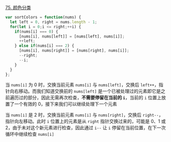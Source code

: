 [75. 颜色分类](https://leetcode.cn/problems/sort-colors/?envType=study-plan-v2&envId=top-100-liked)

```javascript
var sortColors = function(nums) {
  let left = 0, right = nums.length - 1;
  for(let i = 0;i <= right;++i) {
    if(nums[i] === 0) {
      [nums[i], nums[left]] = [nums[left], nums[i]];
      ++left;
    } else if(nums[i] === 2) {
      [nums[i], nums[right]] = [nums[right], nums[i]];
      --right;
      --i;
    }
  }
};
```

当 `nums[i]` 为 0 时，交换当前元素 `nums[i]` 与 `nums[left]`，交换后 `left++`，指针向右移动。而我们知道交换前的 `nums[left]` 是一个已被处理过的元素即它是之前遍历过的部分，因此无需再次检查，**不需要停留在当前的 `i`**，当前的 `i` 位置上放置了一个有效的 0，接下来我们可以继续处理下一个元素

当 `nums[i]` 是 2 时，交换当前元素 `nums[i]` 与 `nums[right]`，交换后 `right--`，指针向左移动。此时 `i` 位置上的元素是从 `right` 指针交换过来的，可能是 0、1 或 2，由于未对这个新元素进行检查，因此通过 `i--` 让 `i` 停留在当前位置，在下一次循环中继续检查 `nums[i]`